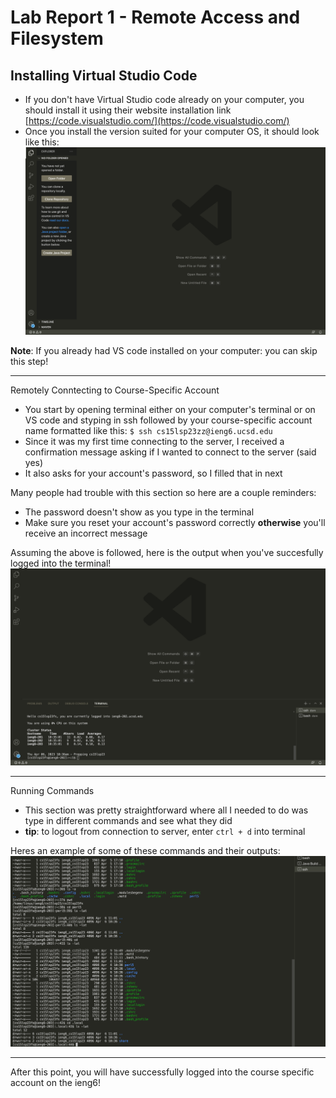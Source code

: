 # Lab Report 1 - Remote Access and Filesystem
## Installing Virtual Studio Code

* If you don't have Virtual Studio code already on your computer, you should install it using their website installation link [https://code.visualstudio.com/](https://code.visualstudio.com/)
* Once you install the version suited for your computer OS, it should look like this:
![Image](vs.jpg)

**Note**: If you already had VS code installed on your computer: you can skip this step!

---
Remotely Conntecting to Course-Specific Account

* You start by opening terminal either on your computer's terminal or on VS code and styping in ssh followed by your course-specific account name formatted like this: `$ ssh cs15lsp23zz@ieng6.ucsd.edu`
* Since it was my first time connecting to the server, I received a confirmation message asking if I wanted to connect to the server (said yes)
* It also asks for your account's password, so I filled that in next

Many people had trouble with this section so here are a couple reminders:
* The password doesn't show as you type in the terminal
* Make sure you reset your account's password correctly **otherwise** you'll receive an incorrect message

Assuming the above is followed, here is the output when you've succesfully logged into the terminal!
![Image](vscodescreen.jpg)

---
Running Commands
* This section was pretty straightforward where all I needed to do was type in different commands and see what they did
* **tip**: to logout from connection to server, enter `ctrl + d` into terminal

Heres an example of some of these commands and their outputs: 
![Image](commands.jpg)

---
After this point, you will have successfully logged into the course specific account on the ieng6! 
